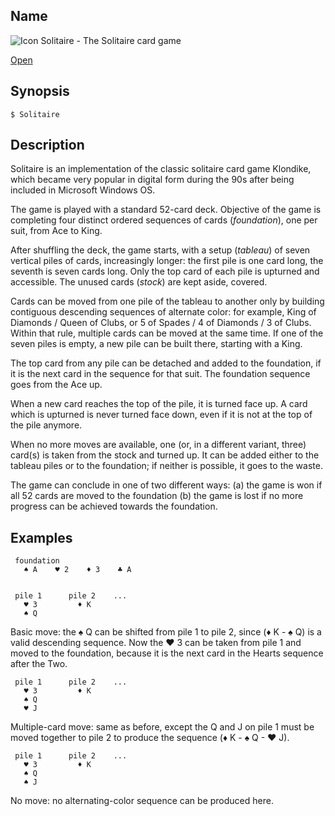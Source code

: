 ## Name

![Icon](/res/icons/16x16/app-solitaire.png) Solitaire - The Solitaire card game

[Open](file:///bin/Solitaire)

## Synopsis

```**sh
$ Solitaire
```

## Description

Solitaire is an implementation of the classic solitaire card game Klondike, which became very popular in digital form during the 90s after being included in Microsoft Windows OS.

The game is played with a standard 52-card deck. Objective of the game is completing four distinct ordered sequences of cards (_foundation_), one per suit, from Ace to King.

After shuffling the deck, the game starts, with a setup (_tableau_) of seven vertical piles of cards, increasingly longer: the first pile is one card long, the seventh is seven cards long. Only the top card of each pile is upturned and accessible. The unused cards (_stock_) are kept aside, covered.

Cards can be moved from one pile of the tableau to another only by building contiguous descending sequences of alternate color: for example, King of Diamonds / Queen of Clubs, or 5 of Spades / 4 of Diamonds / 3 of Clubs. Within that rule, multiple cards can be moved at the same time. If one of the seven piles is empty, a new pile can be built there, starting with a King.

The top card from any pile can be detached and added to the foundation, if it is the next card in the sequence for that suit. The foundation sequence goes from the Ace up.

When a new card reaches the top of the pile, it is turned face up. A card which is upturned is never turned face down, even if it is not at the top of the pile anymore.

When no more moves are available, one (or, in a different variant, three) card(s) is taken from the stock and turned up. It can be added either to the tableau piles or to the foundation; if neither is possible, it goes to the waste.

The game can conclude in one of two different ways: (a) the game is won if all 52 cards are moved to the foundation (b) the game is lost if no more progress can be achieved towards the foundation.

## Examples

     foundation
       ♠ A    ♥ 2    ♦ 3    ♣ A


     pile 1      pile 2    ...
       ♥ 3         ♦ K
       ♠ Q

Basic move: the ♠ Q can be shifted from pile 1 to pile 2, since (♦ K - ♠ Q) is a valid descending sequence. Now the ♥ 3 can be taken from pile 1 and moved to the foundation, because it is the next card in the Hearts sequence after the Two.

     pile 1      pile 2    ...
       ♥ 3         ♦ K
       ♠ Q
       ♥ J

Multiple-card move: same as before, except the Q and J on pile 1 must be moved together to pile 2 to produce the sequence (♦ K - ♠ Q - ♥ J).

     pile 1      pile 2    ...
       ♥ 3         ♦ K
       ♠ Q
       ♠ J

No move: no alternating-color sequence can be produced here.
